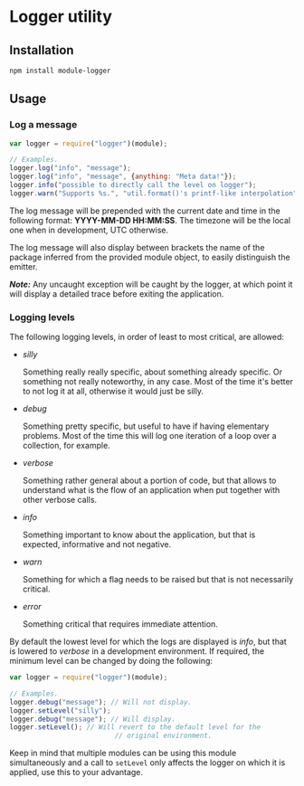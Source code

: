 # Logger utility

## Installation

```bash
npm install module-logger
```
## Usage

### Log a message

```javascript
var logger = require("logger")(module);

// Examples.
logger.log("info", "message");
logger.log("info", "message", {anything: "Meta data!"});
logger.info("possible to directly call the level on logger");
logger.warn("Supports %s.", "util.format()'s printf-like interpolation");
```

The log message will be prepended with the current date and time in the
following format: **YYYY-MM-DD HH:MM:SS**. The timezone will be the local one
when in development, UTC otherwise.

The log message will also display between brackets the name of the package
inferred from the provided module object, to easily distinguish the emitter.

***Note:*** Any uncaught exception will be caught by the logger, at which
            point it will display a detailed trace before exiting the
            application.

### Logging levels

The following logging levels, in order of least to most critical, are allowed:

* *silly*

  Something really really specific, about something already specific. Or
  something not really noteworthy, in any case. Most of the time it's better
  to not log it at all, otherwise it would just be silly.

* *debug*

  Something pretty specific, but useful to have if having elementary problems.
  Most of the time this will log one iteration of a loop over a collection,
  for example.

* *verbose*

  Something rather general about a portion of code, but that allows to
  understand what is the flow of an application when put together with other
  verbose calls.

* *info*

  Something important to know about the application, but that is expected,
  informative and not negative.

* *warn*

  Something for which a flag needs to be raised but that is not necessarily
  critical.

* *error*

  Something critical that requires immediate attention.


By default the lowest level for which the logs are displayed is *info*, but
that is lowered to *verbose* in a development environment. If required, the
minimum level can be changed by doing the following:

```javascript
var logger = require("logger")(module);

// Examples.
logger.debug("message"); // Will not display.
logger.setLevel("silly");
logger.debug("message"); // Will display.
logger.setLevel(); // Will revert to the default level for the
                          // original environment.
```

Keep in mind that multiple modules can be using this module simultaneously and
a call to `setLevel` only affects the logger on which it is applied, use
this to your advantage.
